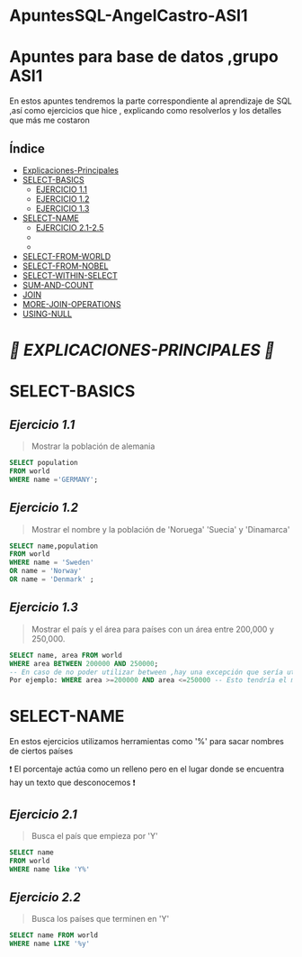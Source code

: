 # ApuntesSQL-AngelCastro-ASI1
# Apuntes para base de datos ,grupo ASI1
En estos apuntes tendremos la parte correspondiente al aprendizaje de SQL ,así como ejercicios que hice , explicando como resolverlos y los detalles que más me costaron
## Índice
- [Explicaciones-Principales](#explicaciones-principales)
- [SELECT-BASICS](#select-basics)
    + [EJERCICIO 1.1](#ejercicio-11)
    + [EJERCICIO 1.2](#ejercicio-12)
    + [EJERCICIO 1.3](#ejercicio-13)
- [SELECT-NAME](#SELECT-NAME)
    + [EJERCICIO 2.1-2.5](#ejercicio-21-25)
    +
    +
- [SELECT-FROM-WORLD](#SELECT-FROM-WORLD)
- [SELECT-FROM-NOBEL](#SELECT-FROM-NOBEL)
- [SELECT-WITHIN-SELECT](#SELECT-WITHIN-SELECT)
- [SUM-AND-COUNT](#SUM-AND-COUNT)
- [JOIN](#JOIN)
- [MORE-JOIN-OPERATIONS](#MORE-JOIN-OPERATIONS)
- [USING-NULL](#USING-NULL)

# __***:small_blue_diamond: EXPLICACIONES-PRINCIPALES :small_blue_diamond:***__

# SELECT-BASICS
 
## ***Ejercicio 1.1***
> Mostrar la población de alemania
```SQL
SELECT population
FROM world
WHERE name ='GERMANY';
```
## ***Ejercicio 1.2*** 
> Mostrar el nombre y la población de 'Noruega' 'Suecia' y 'Dinamarca'
```SQL
SELECT name,population
FROM world
WHERE name = 'Sweden'
OR name = 'Norway'
OR name = 'Denmark' ;
```
 ## ***Ejercicio 1.3***
 > Mostrar el país y el área para países con un área entre 200,000 y 250,000.
```SQL
SELECT name, area FROM world
WHERE area BETWEEN 200000 AND 250000;
-- En caso de no poder utilizar between ,hay una excepción que sería utilizar el signo > o < con/sin signos de =
Por ejemplo: WHERE area >=200000 AND area <=250000 -- Esto tendría el mismo significado que la consulta anterior
```

# SELECT-NAME
En estos ejercicios utilizamos herramientas como '%' para sacar nombres de ciertos países

:heavy_exclamation_mark: El porcentaje actúa como un relleno pero en el lugar donde se encuentra hay un texto que desconocemos 
:heavy_exclamation_mark:

## ***Ejercicio 2.1*** 
> Busca el país que empieza por 'Y'
```SQL
SELECT name
FROM world
WHERE name like 'Y%'
```
## ***Ejercicio 2.2***
> Busca los países que terminen en 'Y'
```SQL
SELECT name FROM world
WHERE name LIKE '%y'
```



